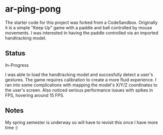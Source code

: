 # ar-ping-pong

The starter code for this project was forked from a CodeSandbox. Originally it is a simple "Keep Up" game with a paddle and ball controlled by mouse movements. I was interested in having the paddle controlled via an imported handtracking model.

## Status
In-Progress

I was able to load the handtracking model and succesfully detect a user's gestures. The game requires calibration to create a more fluid experience. I ran into some complications with mapping the model's X/Y/Z coordinates to the user's screen. Also noticed serious performance issues with spikes in FPS, hovering around 15 FPS. 

## Notes
My spring semester is underway so will have to revisit this once I have more time :) 
